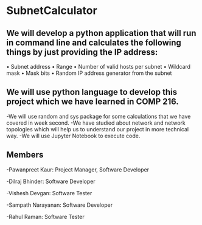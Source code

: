 # SubnetCalculator
## We will develop a python application that will run in command line and calculates the following things by just providing the IP address:
•	Subnet address
•	Range
•	Number of valid hosts per subnet
•	Wildcard mask 
•	Mask bits 
•	Random IP address generator from the subnet

## We will use python language to develop this project which we have learned in COMP 216. 
-We will use random and sys package for some calculations that we have covered in week second. 
-We have studied about network and network topologies which will help us to understand our project in more technical way. 
-We will use Jupyter Notebook to execute code. 

## Members
-Pawanpreet Kaur: Project Manager, Software Developer

-Dilraj Bhinder: Software Developer

-Vishesh Devgan: Software Tester

-Sampath Narayanan: Software Developer

-Rahul Raman: Software Tester
